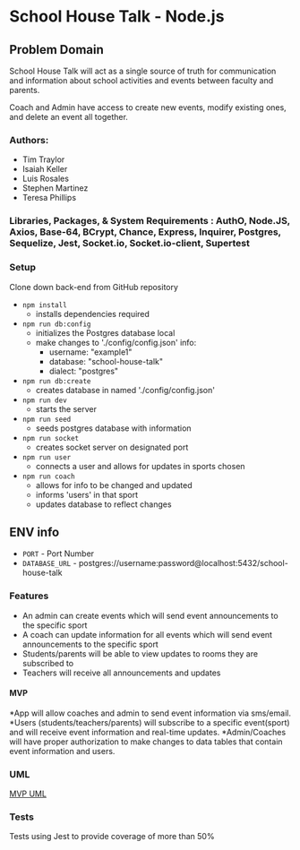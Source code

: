 # School House Talk - Node.js

## Problem Domain

School House Talk will act as a single source of truth for communication and information about school activities and events between faculty and parents.

Coach and Admin have access to create new events, modify existing ones, and delete an event all together.

### Authors:

- Tim Traylor
- Isaiah Keller
- Luis Rosales
- Stephen Martinez
- Teresa Phillips

### Libraries, Packages, & System Requirements : AuthO, Node.JS, Axios, Base-64, BCrypt, Chance, Express, Inquirer, Postgres, Sequelize, Jest, Socket.io, Socket.io-client, Supertest

### Setup

Clone down back-end from GitHub repository

- `npm install`
    - installs dependencies required
- `npm run db:config` 
    - initializes the Postgres database local
    - make changes to './config/config.json' info:
        - username: "example1"
        - database: "school-house-talk"
        - dialect: "postgres"
- `npm run db:create`
    - creates database in named './config/config.json'
- `npm run dev`
    - starts the server
- `npm run seed`
    - seeds postgres database with information
- `npm run socket`
    - creates socket server on designated port
- `npm run user`
    - connects a user and allows for updates in sports chosen
- `npm run coach`
    - allows for info to be changed and updated
    - informs 'users' in that sport
    - updates database to reflect changes


## ENV info

- `PORT` - Port Number
- `DATABASE_URL` - postgres://username:password@localhost:5432/school-house-talk


### Features

* An admin can create events which will send event announcements to the specific sport
* A coach can update information for all events which will send event announcements to the specific sport
* Students/parents will be able to view updates to rooms they are subscribed to
* Teachers will receive all announcements and updates

#### MVP

*App will allow coaches and admin to send event information via sms/email.
*Users (students/teachers/parents) will subscribe to a specific event(sport) and will receive event information and real-time updates.
*Admin/Coaches will have proper authorization to make changes to data tables that contain event information and users.


### UML

[MVP UML](./assets/Midterm%20MVP%20UML.png)

### Tests

Tests using Jest to provide coverage of more than 50%
